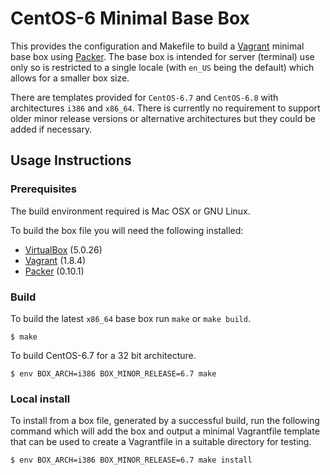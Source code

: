 # CentOS-6 Minimal Base Box

This provides the configuration and Makefile to build a [Vagrant](https://www.vagrantup.com) minimal base box using [Packer](https://www.packer.io). The base box is intended for server (terminal) use only so is restricted to a single locale (with `en_US` being the default) which allows for a smaller box size.

There are templates provided for `CentOS-6.7` and `CentOS-6.8` with architectures `i386` and `x86_64`. There is currently no requirement to support older minor release versions or alternative architectures but they could be added if necessary.

## Usage Instructions

### Prerequisites

The build environment required is Mac OSX or GNU Linux.

To build the box file you will need the following installed:

- [VirtualBox](https://www.virtualbox.org) (5.0.26)
- [Vagrant](https://www.vagrantup.com) (1.8.4)
- [Packer](https://www.packer.io) (0.10.1)

### Build

To build the latest `x86_64` base box run `make` or `make build`.

```
$ make
```

To build CentOS-6.7 for a 32 bit architecture.

```
$ env BOX_ARCH=i386 BOX_MINOR_RELEASE=6.7 make
```

### Local install

To install from a box file, generated by a successful build, run the following command which will add the box and output a minimal Vagrantfile template that can be used to create a Vagrantfile in a suitable directory for testing.

```
$ env BOX_ARCH=i386 BOX_MINOR_RELEASE=6.7 make install
```
